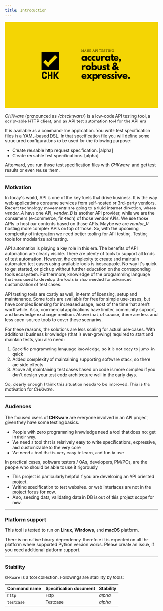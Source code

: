 ```yaml
---
title: Introduction
---
```


![CHKware | Low-code API quality testing, and automation toolbox](./assets/github-hero-01.png)


*CHKware* (pronounced as */check:ware/*) is a low-code API testing tool, a script-able HTTP client, and an API test automation tool for the API era.

It is available as a command-line application. You write test specification files in a [YAML](https://yaml.org/)-based [DSL](https://en.wikipedia.org/wiki/Domain-specific_language). In that specification file you will define some structured configurations to be used for the following purpose:

- Create reusable http request specification. [alpha]
- Create reusable test specifications. [alpha]

Afterward, you run those test specification files with *CHKware*, and get test results or even reuse them.

---
### Motivation

In today's world, API is one of the key fuels that drive business. It is the way web applications consume services from self-hosted or 3rd-party vendors. Recent technology movements are going to a fluid internet direction, where *vendor_A* have one API, *vendor_B* is another API provider, while we are the consumers (e-commerce, fin-tech) of those vendor APIs. We use those APIs to host our contents based on those APIs. Maybe we are *vendor_U* hosting more complex APIs on top of those. So, with the upcoming complexity of integration we need better tooling for API testing. Testing tools for modularize api testing.

API automation is playing a key role in this era. The benefits of API automation are clearly visible. There are plenty of tools to support all kinds of test automation. However, the complexity to create and maintain automated test cases using available tools is inescapable. No way it's quick to get started, or pick up without further education on the corresponding tools ecosystem. Furthermore, knowledge of the programming language that was used to develop the tools is also needed for advanced customization of test cases.

API testing tools are costly as well, in-term of licensing, setup and maintenance. Some tools are available for free for simple use-cases, but have complex licensing for increased usage, most of the time that aren't worthwhile. Also, commercial applications have limited community support, and knowledge exchange medium. Above that, of course, there are less and less open-source tools to cover these scenarios.

For these reasons, the solutions are less scaling for actual use-cases. With additional business knowledge (that is ever-growing) required to start and maintain tests, you also need:

1. Specific programming language knowledge, so it is not easy to jump-in quick
2. Added complexity of maintaining supporting software stack, so there are side effects 
3. Above all, maintaining test cases based on code is more complex if you don't design your test code architecture well in the early days.

So, clearly enough I think this situation needs to be improved. This is the motivation for *CHKware*.

---

### Audiences

The focused users of **CHKware** are everyone involved in an API project, given they have some testing basics. 

- People with zero programming knowledge need a tool that does not get in their way. 
- We need a tool that is relatively easy to write specifications, expressive, and customizable to the very core. 
- We need a tool that is very easy to learn, and fun to use.

In practical cases, software testers / QAs, developers, PM/POs, are the people who should be able to use it rigorously.

- This project is particularly helpful if you are developing an API oriented project.
- Writing specification to test websites, or web interfaces are not in the project focus for now.
- Also, seeding data, validating data in DB is out of this project scope for now.

---

### Platform support

This tool is tested to run on **Linux**, **Windows**, and **macOS** platform.

There is no native binary dependency, therefore it is expected on all the platform where supported Python version works. Please create an issue, if you need additional platform support.

---

### Stability

`CHKware` is a tool collection. Followings are stability by tools:

Command name | Specification document | Stability
---|---|---
`http`| Http | _alpha_
`testcase`| Testcase | _alpha_
